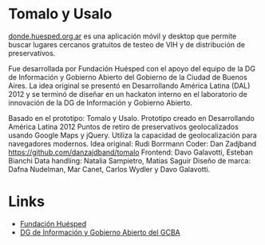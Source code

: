 Tomalo y Usalo
==============

[donde.huesped.org.ar](http://donde.huesped.org.ar "Sitio donde se encuentra hosteada la web app") es una aplicación móvil y desktop que permite buscar lugares cercanos gratuitos de testeo de VIH y de distribución de preservativos.

Fue desarrollada por Fundación Huésped con el apoyo del equipo de la DG de Información y Gobierno Abierto del Gobierno de la Ciudad de Buenos Aires. La idea original se presentó en Desarrollando América Latina (DAL) 2012 y se terminó de diseñar en un hackaton interno en el laboratorio de innovación de la DG de Información y Gobierno Abierto.

Basado en el prototipo:
Tomalo y Usalo.
Prototipo creado en Desarrollando América Latina 2012
Puntos de retiro de preservativos geolocalizados usando Google Maps y jQuery.
Utiliza la capacidad de geolocalización para navegadores modernos.
Idea original: Rudi Borrmann
Coder: Dan Zadjband https://github.com/danzajdband/tomalo
Frontend: Davo Galavotti, Esteban Bianchi
Data handling: Natalia Sampietro, Matias Saguir
Diseño de marca: Dafna Nudelman, Mar Canet, Carlos Wydler y Davo Galavotti.


Links
=====

* [Fundación Huésped](http://www.huesped.org.ar "Página oficial de la Fundación Huésped")
* [DG de Información y Gobierno Abierto del GCBA](http://www.buenosaires.gob.ar/gobierno-abierto/direcci%C3%B3n-general-de-informaci%C3%B3n-y-gobierno-abierto)
